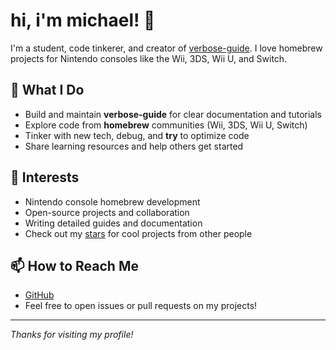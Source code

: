 # hi, i'm michael! 👋

I'm a student, code tinkerer, and creator of [verbose-guide](https://github.com/MichaelCoding124/verbose-guide). I love homebrew projects for Nintendo consoles like the Wii, 3DS, Wii U, and Switch.

## 🔧 What I Do
- Build and maintain **verbose-guide** for clear documentation and tutorials
- Explore code from **homebrew** communities (Wii, 3DS, Wii U, Switch)
- Tinker with new tech, debug, and **try** to optimize code
- Share learning resources and help others get started

## 🌟 Interests
- Nintendo console homebrew development
- Open-source projects and collaboration
- Writing detailed guides and documentation
- Check out my [stars](https://github.com/MichaelCoding124?tab=stars) for cool projects from other people

## 📫 How to Reach Me
- [GitHub](https://github.com/MichaelCoding124)
- Feel free to open issues or pull requests on my projects!

---

_Thanks for visiting my profile!_

<!---
MichaelCoding124/MichaelCoding124 is a ✨ special ✨ repository because its `README.md` (this file) appears on your GitHub profile.
You can click the Preview link to take a look at your changes.
--->
